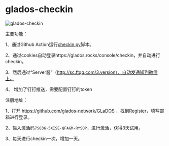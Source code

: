 # glados-checkin
![glados-checkin](https://github.com/j4ckzh0u/glados-checkin/workflows/glados-checkin/badge.svg)

主要功能：

1、通过Github Action运行[checkin.py](../glados-checkin/blob/master/checkin.py)脚本。

2、通过cookies自动登录https://glados.rocks/console/checkin，并自动进行checkin。

3、然后通过“Server酱”（http://sc.ftqq.com/3.version），自动发通知到微信上。

4、 增加了钉钉推送，需要配置钉钉的token



注册地址：

1、打开 https://github.com/glados-network/GLaDOS ，找到[Register](https://glados.rocks/)，填写邮箱进行登录。

2、输入激活码`7S036-5XISE-QFAGM-RYSOP`，进行激活，获得3天试用。

3、每天进行checkin一次，增加一天。
